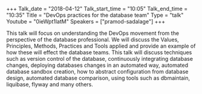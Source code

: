 +++
Talk_date = "2018-04-12"
Talk_start_time = "10:05"
Talk_end_time = "10:35"
Title = "DevOps practices for the database team"
Type = "talk"
Youtube = "0ieWpt1latM"
Speakers = ["pramod-sadalage"]
+++

This talk will focus on understanding the DevOps movement from the perspective of the database professional. We will discuss the Values, Principles, Methods, Practices and Tools applied and provide an example of how these will effect the database teams. This talk will discuss techniques such as version control of the database, continuously integrating database changes, deploying databases changes in an automated way, automated database sandbox creation, how to abstract configuration from database design, automated database comparison, using tools such as dbmaintain, liquibase, flyway and many others.

